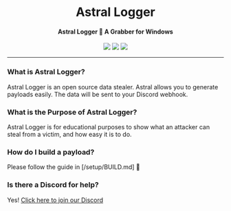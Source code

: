 <h1 align="center">
  <br>
  Astral Logger
  <br>
</h1>

<h4 align="center">Astral Logger 🌙 A Grabber for Windows</h4>

<p align="center">
    <img src="https://img.shields.io/badge/Supported_Platforms-Windows-indigo">
    <img src="https://img.shields.io/badge/Version-1.0-indigo">
    <img src="https://img.shields.io/badge/Python-3.10.6-indigo">
</p>

---

### What is Astral Logger?

Astral Logger is an open source data stealer. Astral allows you to generate payloads easily. The data will be sent to your Discord webhook.

### What is the Purpose of Astral Logger?

Astral Logger is for educational purposes to show what an attacker can steal from a victim, and how easy it is to do.

### How do I build a payload?

Please follow the guide in [/setup/BUILD.md] 💜

### Is there a Discord for help?

Yes! [Click here to join our Discord](https://discord.gg/xF4hQj3bbJ)
